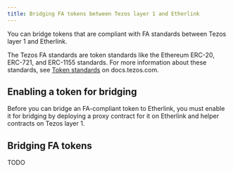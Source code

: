 ```yaml
---
title: Bridging FA tokens between Tezos layer 1 and Etherlink
---
```


You can bridge tokens that are compliant with FA standards between Tezos layer 1 and Etherlink.

The Tezos FA standards are token standards like the Ethereum ERC-20, ERC-721, and ERC-1155 standards.
For more information about these standards, see [Token standards](https://docs.tezos.com/architecture/tokens#token-standards) on docs.tezos.com.

## Enabling a token for bridging

Before you can bridge an FA-compliant token to Etherlink, you must enable it for bridging by deploying a proxy contract for it on Etherlink and helper contracts on Tezos layer 1.





## Bridging FA tokens

TODO
